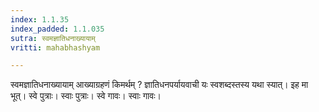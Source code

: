 ```yaml
---
index: 1.1.35
index_padded: 1.1.035
sutra: स्वमज्ञातिधनाख्यायाम्
vritti: mahabhashyam

---
```

 स्वमज्ञातिधनाख्यायाम् आख्याग्रहणं किमर्थम् ? ज्ञातिधनपर्यायवाची यः स्वशब्दस्तस्य यथा स्यात्। इह मा भूत्। स्वे पुत्राः। स्वाः पुत्राः। स्वे गावः। स्वाः गावः। 